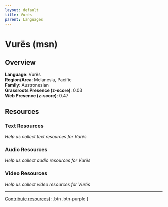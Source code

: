 ```yaml
---
layout: default
title: Vurës
parent: Languages
---
```


# Vurës (msn)

## Overview

**Language**: Vurës  
**Region/Area**: Melanesia, Pacific  
**Family**: Austronesian  
**Grassroots Presence (z-score)**: 0.03  
**Web Presence (z-score)**: 0.47  

## Resources

### Text Resources
*Help us collect text resources for Vurës*

### Audio Resources
*Help us collect audio resources for Vurës*

### Video Resources
*Help us collect video resources for Vurës*

---

[Contribute resources](https://forms.office.com/e/1SfLJx3u1r){: .btn .btn-purple }
